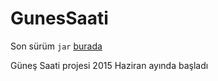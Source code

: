 # GunesSaati

Son sürüm `jar` [burada](https://github.com/maeyler/GunesSaati/blob/master/Vakit.jar?raw=true) 

Güneş Saati projesi 2015 Haziran ayında başladı

